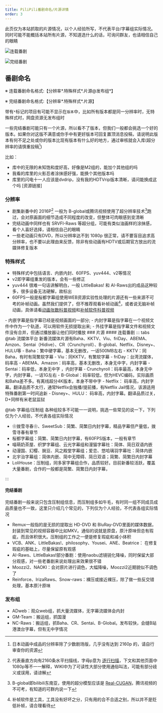 ```yaml
---
title: PiliPili番剧命名/片源详情
order: 3
---
```

此页仅为本站抓取的片源情况，以个人经验所写，不代表平台/字幕组实际情况。同时可能不能概括本站所有片源，不知道选什么的话，可询问群友，也请相信自己的眼睛

![连载番剧](https://img.155155155.xyz/i/2024/02/1707999612.webp)

![完结番剧](https://img.155155155.xyz/i/2024/02/1708011409.webp)
## 番剧命名
※ 连载番剧命名格式:【分辨率*.特殊样式*.片源@发布组*】

※ 完结番剧命名格式:【分辨率*.特殊样式*.片源】

带有`*`标记的项目有可能不显示在`版本`中，比如所有版本都是同一分辨率时，无特殊样式时，网盘资源无发布组时

一些完结番剧可能只有一个片源，所以看不了版本，但我们一般都会挑选一个好的版本。如果你对这版不满意或你手中有更好版本可回复置顶消息投稿，请说明此版本有何不足之处或你的版本比现有版本有什么好的地方，通过审核就会入库(超分辨率的请慎重投稿[^1])

比如：
- 库中的无限的未知饱和度好高，好像是M2组的，能加个其他组的吗
- 我看的库里的火影忍者涂抹感好强，能换个其他版本吗
- 库里的闪电十一人应该是dvdrip，没有我的HDTVrip版本清晰，请问能换成这个吗 [资源链接]
### 分辨率
- 剧集新番中的 2016P[^2] 一般为 B-global或腾讯视频使用了超分辨率技术[^3]跑过，会对原画面的细节造成不同程度的改变，但整体可肉眼感到变清晰
- 完结动画中同样也有 SRVFI-Raws 等超分组，可能有类似油画样的涂抹感，看个人喜好选择，请相信自己的眼睛
- 一些老动画只有DVD，所以分辨率达不到 1080p 很正常，请不要盲目追求高分辨率，也不要以此理由来反馈，除非有些动画有HDTV或后期官方放出的流媒体修复版本
### 特殊样式
- 特殊样式中包括语言、内嵌内封、60FPS、yuv444、v2等情况
- v2即字幕组重发的版本，会有一些修正
- yuv444 很难一句话讲解明白，一般 LittleBakas! 和 AI-Raws出的成品这种较多，很多设备无法硬解，故标出
- 60FPS一般是桜都字幕组使用WEB资源实验性处理的片源还有一些来源不可考的补帧动画。虽然我们提供了，但不推荐观看补帧动画[^4]，或者说无脑补帧动画，具体请看[动画张数科普视频](https://www.bilibili.com/video/BV1eb411j7Lv)和[补帧软件科普视频](https://www.bilibili.com/video/BV19V411j7pj)
<BiliBili bvid="BV1eb411j7Lv" />
<BiliBili bvid="BV19V411j7pj" />
- 内嵌字幕是指字幕已经是视频画面的一部分;
- 内封字幕是指字幕在一个视频文件中作为一个轨道，可以用软件无损提取出来;
- 外挂字幕是指字幕文件和视频文件没有合并，但通过播放器让他们同时播放
### 片源
#### 连载番剧
::: tabs
@tab 流媒体平台
新番流媒体片源有Baha、KKTV、Viu、friDay、ABEMA、Amzon、Sentai（Hidive）、CR（Crunchyroll）、B-global、Netflix、Disney+、HULU等
- Baha：繁中硬字幕，基本无删改，一话500MB左右
- KKTV：同Baha，有时有简繁软字幕
- Viu：同KKTV，有繁软字幕
- friDay：台湾流媒体，码率高
- ABEMA、Amazon：码率高，基本无删改，本身无中字，内封字幕
- Sentai：码率低，本身无中字 ，内封字幕
- Crunchyroll：码率最高，本身无中字，内封字幕，一话1G左右
- B-Global：码率较低，但为HEVC编码，实际画质和Baha差不多。有离线超分4K版本，本身不带中字
- Netflix： 码率高，内封字幕。翻译品质不太行，通常Netflix会独播/提前播，有Netflix Jail情况，该源适用特殊番剧第一时间追新
- Disney+、HULU： 码率高，内封字幕。翻译品质过关，D+同样有米老鼠监狱

@tab 字幕组/压制组
各种组较多不可能一一说明，挑选一些常见的说一下，下列仅为个人经验，不代表各组实际情况
- ❀拨雪寻春❀、SweetSub：简繁、简繁日内封字幕，精品字幕但产量低，拨雪寻春有章节
- 桜都字幕组：简繁、简繁日内封字幕，有60FPS版本，一般有章节
- 喵萌奶茶屋、织梦字幕组、云光字幕组和漫猫字幕社：简体、简日双语内嵌
- 动漫国、幻樱、豌豆、风之殿堂字幕组；爱恋、悠哈璃羽字幕社：简体内嵌
- 北宇治字幕组：简体内嵌、简中无障碍、简日双语；简繁、简繁日内封字幕
- LoliHouse：压制组，同多家字幕组合作，品质较好。目前新番较活跃，覆盖大量番剧，合作的一般都是简繁、简繁日内封字幕，

:::
#### 完结番剧
完结番剧一般来说只包含压制组信息，而压制组多如牛毛，有时同一组不同成员成品质量也不一致，这里只介绍几个常见的，下列仅为个人经验，不代表各组实际情况
- Remux一般指的是无损的提取出 HD-DVD 和 BluRay-DVD里面的媒体数据，封装到常见的视频容器中比如MKV。通俗的说就是原盘，原汁原味但总有瑕疵，而且体积很大。压制组的工作之一便是修复瑕疵和减小体积
- VCB、ANK、LittleBakas!、philosophy、Yousei、ANE、Beatrice：
在修复瑕疵的基础上，尽量保留原有观感
- AI-Raws、LittleBakas!部分番剧：使用naobu滤镜锐化降噪，同时保留大部分观感，对一些老番剧来说处理出来效果很不错
- Moozzi2、NAOKI：会对原片进行调色，大幅降噪，Moozzi2近期貌似不调色了
- Reinforce、IrizaRaws、Snow-raws：裸压或接近裸压，除了做一些反交错处理，基本原汁原味
### 发布组
- ADweb：观众web组，抓大量流媒体，无字幕流媒体会内封
- GM-Team：搬运组，抓国漫
- NC-Raws：搬运组，抓Baha、CR、Sentai、B-Global。发布较快，会缝B站港澳台字幕，但有无中字情况



[^1]:日本动画中成品的分辨率除了少数剧场版，几乎没有达到 2160p 的，请自行审查你的资源
[^2]:代表垂直方向有2160条水平扫描线，字母p意为 [逐行扫描](https://zh.wikipedia.org/wiki/%E9%80%90%E8%A1%8C%E6%8E%83%E6%8F%8F)，下文和其他页面中1080p等不一一解释，WIKI中为了可读性大部分使用通俗叫法，可能有部分歧义或误用，请谅解
[^3]:B-global即bilibili东南亚，使用的超分模型应该是 [Real-CUGAN](https://github.com/bilibili/ailab/tree/main/Real-CUGAN)，腾讯视频的不可考，有知道的可群内说一下
[^4]:补帧软件是工具，工具没有好坏之分，只有用的合不合适之别，所以并不是贬低补帧，请合理看待